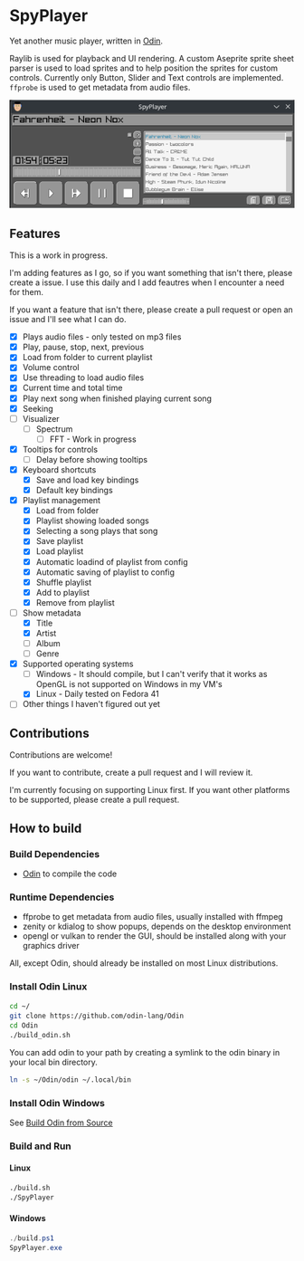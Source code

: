 # SpyPlayer

Yet another music player, written in [Odin](https://github.com/odin-lang/Odin).

Raylib is used for playback and UI rendering. A custom Aseprite sprite sheet parser is used to load sprites and to help position the sprites for custom controls. Currently only Button, Slider and Text controls are implemented. `ffprobe` is used to get metadata from audio files.

![Screenshot](screenshots/player.png)

## Features

This is a work in progress.

I'm adding features as I go, so if you want something that isn't there, please create a issue. I use this daily and I add feautres when I encounter a need for them.

If you want a feature that isn't there, please create a pull request or open an issue and I'll see what I can do.

- [x] Plays audio files - only tested on mp3 files
- [x] Play, pause, stop, next, previous
- [x] Load from folder to current playlist
- [x] Volume control
- [x] Use threading to load audio files
- [x] Current time and total time
- [x] Play next song when finished playing current song
- [x] Seeking
- [ ] Visualizer
  - [ ] Spectrum
    - [ ] FFT - Work in progress
- [x] Tooltips for controls
  - [ ] Delay before showing tooltips
- [x] Keyboard shortcuts
  - [x] Save and load key bindings
  - [x] Default key bindings
- [x] Playlist management
  - [x] Load from folder
  - [x] Playlist showing loaded songs
  - [x] Selecting a song plays that song
  - [x] Save playlist
  - [x] Load playlist
  - [x] Automatic loadind of playlist from config
  - [x] Automatic saving of playlist to config
  - [x] Shuffle playlist
  - [x] Add to playlist
  - [x] Remove from playlist
- [ ] Show metadata
  - [x] Title
  - [x] Artist
  - [ ] Album
  - [ ] Genre
- [x] Supported operating systems
  - [ ] Windows - It should compile, but I can't verify that it works as OpenGL is not supported on Windows in my VM's
  - [x] Linux - Daily tested on Fedora 41
- [ ] Other things I haven't figured out yet

## Contributions

Contributions are welcome!

If you want to contribute, create a pull request and I will review it.

I'm currently focusing on supporting Linux first. If you want other platforms to be supported, please create a pull request.

## How to build

### Build Dependencies

- [Odin](https://github.com/odin-lang/Odin) to compile the code

### Runtime Dependencies

- ffprobe to get metadata from audio files, usually installed with ffmpeg
- zenity or kdialog to show popups, depends on the desktop environment
- opengl or vulkan to render the GUI, should be installed along with your graphics driver

All, except Odin, should already be installed on most Linux distributions.

### Install Odin Linux

```sh
cd ~/
git clone https://github.com/odin-lang/Odin
cd Odin
./build_odin.sh
```

You can add odin to your path by creating a symlink to the odin binary in your local bin directory.

```sh
ln -s ~/Odin/odin ~/.local/bin
```

### Install Odin Windows

See [Build Odin from Source](https://odin-lang.org/docs/install/#windows)

### Build and Run

#### Linux

```sh
./build.sh
./SpyPlayer
```

#### Windows

```powershell
./build.ps1
SpyPlayer.exe
```
